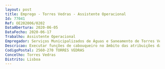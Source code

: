 ```yaml
--- 
layout: post
title: Emprego - Torres Vedras - Assistente Operacional
Id: 77041
Ref: OE202006/0202
DataAbertura: 2020-06-05
DataFecho: 2020-06-17
Trabalho: Assistente Operacional
Empregador: Serviços Municipalizados de Águas e Saneamento de Torres Vedras
Descricao: Executar funções de cabouqueiro no âmbito das atribuições da subunidade orgânica e outras tarefas inerentes, na Unidade de Construção e Manutenção de Redes de Água
CodigoPostal: 2560-270 TORRES VEDRAS
Concelho: Torres Vedras
Distrito: Lisboa
--- 
```

